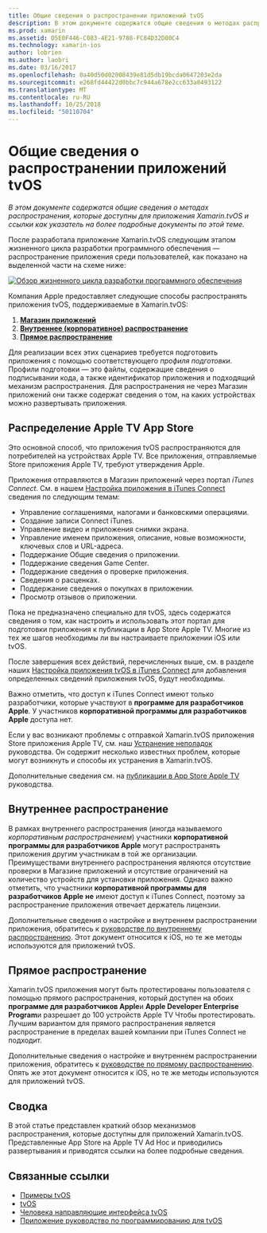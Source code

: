 ```yaml
---
title: Общие сведения о распространении приложений tvOS
description: В этом документе содержатся общие сведения о методах распространения, которые доступны для приложения Xamarin.tvOS и ссылки как указатель на более подробные документы по этой теме.
ms.prod: xamarin
ms.assetid: D5E0F446-C083-4E21-9788-FC84D32D00C4
ms.technology: xamarin-ios
author: lobrien
ms.author: laobri
ms.date: 03/16/2017
ms.openlocfilehash: 0a40d50d02008439e81d5db19bcda0647203e2da
ms.sourcegitcommit: e268fd44422d0bbc7c944a678e2cc633a0493122
ms.translationtype: MT
ms.contentlocale: ru-RU
ms.lasthandoff: 10/25/2018
ms.locfileid: "50110704"
---
```

# <a name="tvos-app-distribution-overview"></a>Общие сведения о распространении приложений tvOS

_В этом документе содержатся общие сведения о методах распространения, которые доступны для приложения Xamarin.tvOS и ссылки как указатель на более подробные документы по этой теме._


После разработала приложение Xamarin.tvOS следующим этапом жизненного цикла разработки программного обеспечения — распространение приложения среди пользователей, как показано на выделенной части на схеме ниже:


[![Обзор жизненного цикла разработки программного обеспечения](images/publishingdiagram.png)](images/publishingdiagram.png#lightbox)


Компания Apple предоставляет следующие способы распространять приложения tvOS, поддерживаемые в Xamarin.tvOS:

1. [**Магазин приложений**](#Apple-TV-App-Store-Distribution)
2. [**Внутреннее (корпоративное) распространение**](#In-House-Distribution) 
2. [**Прямое распространение**](#Ad_Hoc_Distribution) 

Для реализации всех этих сценариев требуется подготовить приложения с помощью соответствующего *профиля подготовки*. Профили подготовки — это файлы, содержащие сведения о подписывании кода, а также идентификатор приложения и подходящий механизм распространения. Для распространения не через Магазин приложений они также содержат сведения о том, на каких устройствах можно развертывать приложения.

<a name="Apple-TV-App-Store-Distribution" />

## <a name="apple-tv-app-store-distribution"></a>Распределение Apple TV App Store

Это основной способ, что приложения tvOS распространяются для потребителей на устройствах Apple TV. Все приложения, отправляемые Store приложения Apple TV, требуют утверждения Apple.

Приложения отправляются в Магазин приложений через портал *iTunes Connect*. См. в нашем [Настройка приложения в iTunes Connect](~/ios/deploy-test/app-distribution/app-store-distribution/itunesconnect.md) сведения по следующим темам:

- Управление соглашениями, налогами и банковскими операциями.
- Создание записи Connect iTunes.
- Управление видео и приложения снимки экрана.
- Управление именем приложения, описание, новые возможности, ключевых слов и URL-адреса.
- Поддержание Общие сведения о приложении.
- Поддержание сведения Game Center.
- Поддержание сведения о проверке приложения.
- Сведения о расценках.
- Поддержание сведения о покупках в приложении.
- Просмотр отзывов о приложении.

Пока не предназначено специально для tvOS, здесь содержатся сведения о том, как настроить и использовать этот портал для подготовки приложения к публикации в App Store Apple TV. Многие из тех же шагов необходимы ли вы настраиваете приложении iOS или tvOS.

После завершения всех действий, перечисленных выше, см. в разделе наших [Настройка приложения tvOS в iTunes Connect](~/ios/tvos/deploy-test/app-distribution/itunes-connect.md) для добавления определенных сведений приложения tvOS, будут необходимы.

Важно отметить, что доступ к iTunes Connect имеют только разработчики, которые участвуют в **программе для разработчиков Apple**. У участников **корпоративной программы для разработчиков Apple** доступа нет.

Если у вас возникают проблемы с отправкой Xamarin.tvOS приложения Store приложения Apple TV, см. наш [Устранение неполадок](~/ios/tvos/troubleshooting.md) руководства. Он содержит несколько известных проблем, которые могут возникнуть и способы их устранения в Xamarin.tvOS.

Дополнительные сведения см. на [публикации в App Store Apple TV](~/ios/tvos/deploy-test/app-distribution/app-store-publishing.md) руководства.

<a name="In-House-Distribution" />

## <a name="in-house-distribution"></a>Внутреннее распространение

В рамках внутреннего распространения (иногда называемого *корпоративным распространением*) участники **корпоративной программы для разработчиков Apple** могут распространять приложения другим участникам в той же организации. Преимуществами внутреннего распространения являются отсутствие проверки в Магазине приложений и отсутствие ограничений на количество устройств для установки приложения. Однако важно отметить, что участники **корпоративной программы для разработчиков Apple** **не** имеют доступ к iTunes Connect, поэтому за распространение приложения отвечает держатель лицензии.

Дополнительные сведения о настройке и внутреннем распространении приложения, обратитесь к [руководстве по внутреннему распространению](~/ios/deploy-test/app-distribution/in-house-distribution.md). Этот документ относится к iOS, но те же методы используются для приложений tvOS.

<a name="Ad_Hoc_Distribution"/>

## <a name="ad-hoc-distribution"></a>Прямое распространение

Xamarin.tvOS приложения могут быть протестированы пользователя с помощью прямого распространения, который доступен на обоих **программе для разработчиков Apple**и **Apple Developer Enterprise Program**и разрешает до 100 устройств Apple TV Чтобы протестировать. Лучшим вариантом для прямого распространения является распространение в пределах вашей компании при iTunes Connect не подходит.

Дополнительные сведения о настройке и внутреннем распространении приложения, обратитесь к [руководстве по прямому распространению](~/ios/deploy-test/app-distribution/ad-hoc-distribution.md). Опять же этот документ относится к iOS, но те же методы используются для приложений tvOS.

<a name="Summary" />

## <a name="summary"></a>Сводка

В этой статье представлен краткий обзор механизмов распространения, которые доступны для приложений Xamarin.tvOS. Представленные App Store на Apple TV Ad Hoc и приводились развертывания и приводятся ссылки на более подробные сведения.



## <a name="related-links"></a>Связанные ссылки

- [Примеры tvOS](https://developer.xamarin.com/samples/tvos/all/)
- [tvOS](https://developer.apple.com/tvos/)
- [Человека направляющие интерфейса tvOS](https://developer.apple.com/tvos/human-interface-guidelines/)
- [Приложение руководство по программированию для tvOS](https://developer.apple.com/library/prerelease/tvos/documentation/General/Conceptual/AppleTV_PG/)
